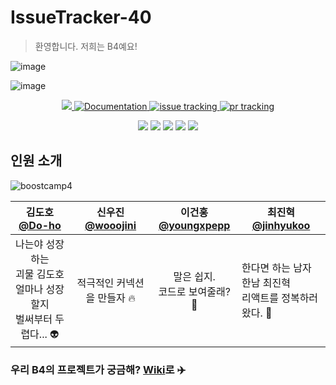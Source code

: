 # IssueTracker-40
> 환영합니다. 저희는 B4예요!

![image](https://user-images.githubusercontent.com/33643752/97582420-10aa8200-1a39-11eb-8a30-bddcab3b8a8f.png)

![image](https://user-images.githubusercontent.com/32856129/99913581-d08aa680-2d3b-11eb-862c-e0fb8c8dfe4c.JPG)



<p align="middle">
<!-- tag -->
  <a href="https://github.com/boostcamp-2020/IssueTracker-40/releases" target="_blank">
    <img src="https://img.shields.io/github/v/release/boostcamp-2020/IssueTracker-40">
  </a>
<!-- doc -->
  <a href="https://github.com/boostcamp-2020/IssueTracker-40/wiki" target="_blank">
    <img alt="Documentation" src="https://img.shields.io/badge/documentation-yes-brightgreen.svg" />
  </a>
<!-- issue -->
  <a href="https://github.com/boostcamp-2020/IssueTracker-40/issues">
    <img alt="issue tracking" src="https://img.shields.io/github/issues/boostcamp-2020/IssueTracker-40"/>
  </a>
<!-- pr -->
  <a href="https://github.com/boostcamp-2020/IssueTracker-40/pulls">
    <img alt="pr tracking" src="https://img.shields.io/github/issues-pr/boostcamp-2020/IssueTracker-40"/>
  </a>
</p>
<p align="middle">
<!-- tag -->
  <img src='https://img.shields.io/static/v1?label=Node&message=12.18.3&color=success'/>
  <img src='https://img.shields.io/static/v1?label=React&message=17.0.1&color=blue'/>
  <img src='https://img.shields.io/static/v1?label=Express&message=4.17.1&color=yellow'/>
  <img src='https://img.shields.io/static/v1?label=MySQL&message=5.7.0&color=lightgrey'/>
  <img src='https://img.shields.io/static/v1?label=Jest&message=26.6.1&color=important'/>
</p>


## 인원 소개

![boostcamp4](https://user-images.githubusercontent.com/33643752/97582232-da6d0280-1a38-11eb-909a-a584e6665924.png)


|           김도호<br/>[@Do-ho](http://github.com/Do-ho)           | 신우진<br/>[@wooojini](https://github.com/wooojini) | 이건홍<br/> [@youngxpepp](https://github.com/youngxpepp) | 최진혁<br/> [@jinhyukoo](https://github.com/jinhyukoo)           |
| :----------------------------------------------------------: | :---------------------------------------------: | :-------------------------------------------------: | ----------------------------------------------------------- |
| 나는야 성장하는<br />괴물 김도호<br />얼마나 성장할지<br />벌써부터 두렵다... :alien: |      적극적인 커넥션을 만들자 :fire:       |       말은 쉽지.<br />코드로 보여줄래? :eyes:       | 한다면 하는 남자 한남 최진혁<br />리액트를 정복하러 왔다. 🏃‍ |



### 우리 B4의 프로젝트가 궁금해? [Wiki](https://github.com/boostcamp-2020/IssueTracker-40/wiki)로 :airplane: 
